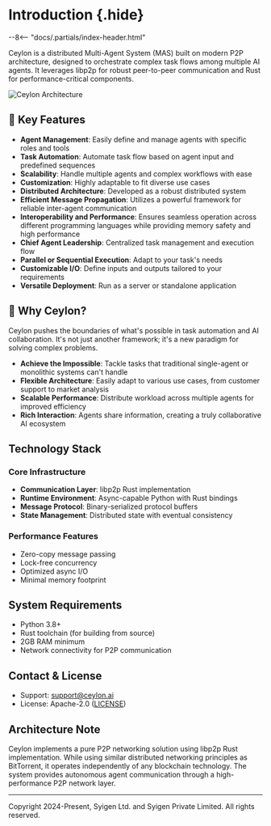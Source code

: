 # Introduction {.hide}

--8<-- "docs/.partials/index-header.html"


[//]: # (![PyPI - Version]&#40;https://img.shields.io/pypi/v/ceylon.svg&#41; ![PyPI - Python Version]&#40;https://img.shields.io/pypi/pyversions/ceylon.svg&#41; ![PyPI Downloads]&#40;https://img.shields.io/pypi/dm/ceylon&#41;)

Ceylon is a distributed Multi-Agent System (MAS) built on modern P2P architecture, designed to orchestrate complex task flows among multiple AI agents. It leverages libp2p for robust peer-to-peer communication and Rust for performance-critical components.

![Ceylon Architecture](https://github.com/ceylonai/ceylon/blob/master/contents/images/img.png?raw=True)

## 🚀 Key Features

- **Agent Management**: Easily define and manage agents with specific roles and tools
- **Task Automation**: Automate task flow based on agent input and predefined sequences
- **Scalability**: Handle multiple agents and complex workflows with ease
- **Customization**: Highly adaptable to fit diverse use cases
- **Distributed Architecture**: Developed as a robust distributed system
- **Efficient Message Propagation**: Utilizes a powerful framework for reliable inter-agent communication
- **Interoperability and Performance**: Ensures seamless operation across different programming languages while providing memory safety and high performance
- **Chief Agent Leadership**: Centralized task management and execution flow
- **Parallel or Sequential Execution**: Adapt to your task's needs
- **Customizable I/O**: Define inputs and outputs tailored to your requirements
- **Versatile Deployment**: Run as a server or standalone application

## 🌟 Why Ceylon?

Ceylon pushes the boundaries of what's possible in task automation and AI collaboration. It's not just another framework; it's a new paradigm for solving complex problems.

- **Achieve the Impossible**: Tackle tasks that traditional single-agent or monolithic systems can't handle
- **Flexible Architecture**: Easily adapt to various use cases, from customer support to market analysis
- **Scalable Performance**: Distribute workload across multiple agents for improved efficiency
- **Rich Interaction**: Agents share information, creating a truly collaborative AI ecosystem

## Technology Stack

### Core Infrastructure
- **Communication Layer**: libp2p Rust implementation
- **Runtime Environment**: Async-capable Python with Rust bindings
- **Message Protocol**: Binary-serialized protocol buffers
- **State Management**: Distributed state with eventual consistency

### Performance Features
- Zero-copy message passing
- Lock-free concurrency
- Optimized async I/O
- Minimal memory footprint

## System Requirements
- Python 3.8+
- Rust toolchain (for building from source)
- 2GB RAM minimum
- Network connectivity for P2P communication

## Contact & License

- Support: [support@ceylon.ai](mailto:support@ceylon.ai)
- License: Apache-2.0 ([LICENSE](LICENSE))

## Architecture Note

Ceylon implements a pure P2P networking solution using libp2p Rust implementation. While using similar distributed networking principles as BitTorrent, it operates independently of any blockchain technology. The system provides autonomous agent communication through a high-performance P2P network layer.

---
Copyright 2024-Present, Syigen Ltd. and Syigen Private Limited. All rights reserved.